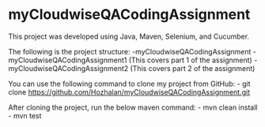 # myCloudwiseQACodingAssignment
This project was developed using Java, Maven, Selenium, and Cucumber.

The following is the project structure:
  -myCloudwiseQACodingAssignment
      - myCloudwiseQACodingAssignment1 (This covers part 1 of the assignment)
      - myCloudwiseQACodingAssignment2 (This covers part 2 of the assignment)
      

You can use the following command to clone my project from GitHub: - git clone https://github.com/Hozhalan/myCloudwiseQACodingAssignment.git

After cloning the project, run the below maven command: - mvn clean install - mvn test
